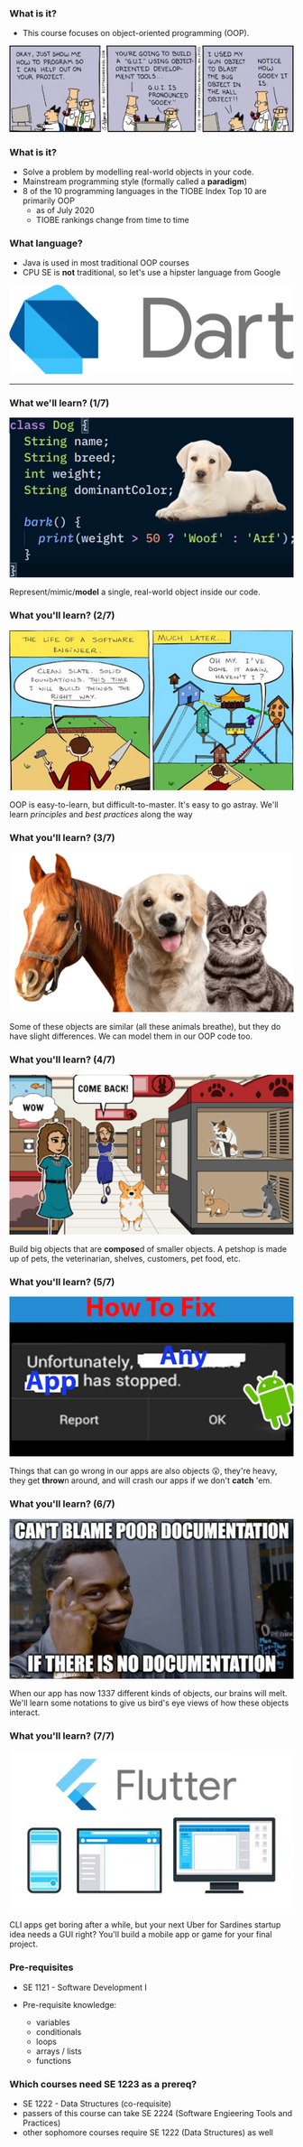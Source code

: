 ### What is it?

* This course focuses on object-oriented programming (OOP).

![comic](images/dilbert-full.gif)



### What is it?

* Solve a problem by modelling real-world objects in your code.
* Mainstream programming style (formally called a **paradigm**)
* 8 of the 10 programming languages in the TIOBE Index Top 10 are primarily OOP
  - as of July 2020
  - TIOBE rankings change from time to time



### What language?

* Java is used in most traditional OOP courses
* CPU SE is **not** traditional, so let's use a hipster language from Google

![dart](images/dart-logo.png)

---

### What we'll learn? (1/7)

![single-class](images/single-class.png)

Represent/mimic/**model** a single, real-world object inside our code.



### What you'll learn? (2/7)

![never-again](images/again.jpeg)

OOP is easy-to-learn, but difficult-to-master. It's easy to go astray.  We'll learn _principles_ and 
_best practices_ along the way



### What you'll learn? (3/7)

![inheritance](images/inheritance.png)

Some of these objects are similar (all these animals breathe), but they do have slight differences.
We can model them in our OOP code too.



### What you'll learn? (4/7)

![composition](images/petshop.png)

Build big objects that are **compose**d of smaller objects.  A
petshop is made up of pets, the veterinarian, shelves, customers, pet food, etc.



### What you'll learn? (5/7)

![exceptions](images/stopped.jpg)

Things that can go wrong in our apps are also objects 😮, they're heavy, they get **throw**n around, 
and will crash our apps if we don't **catch** 'em.



### What you'll learn? (6/7)

![docs](images/docs.png)

When our app has now 1337 different kinds of objects, our brains will melt.  We'll learn some
notations to give us bird's eye views of how these objects interact.



### What you'll learn? (7/7)

![gui](images/gui.jpg)

CLI apps get boring after a while, but your next Uber for Sardines startup idea
needs a GUI right?  You'll build a mobile app or game for your final project.



### Pre-requisites

* SE 1121 - Software Development I

* Pre-requisite knowledge:
  - variables
  - conditionals
  - loops
  - arrays / lists
  - functions




### Which courses need SE 1223 as a prereq?

* SE 1222 - Data Structures (co-requisite)
* passers of this course can take SE 2224 (Software Engieering Tools and Practices)
* other sophomore courses require SE 1222 (Data Structures) as well